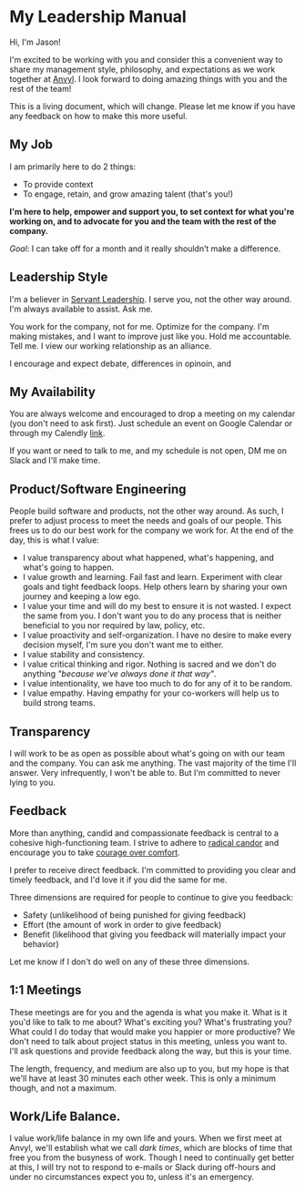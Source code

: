 # My Leadership Manual

Hi, I'm Jason!

I'm excited to be working with you and consider this a convenient way to share my management style, philosophy, and expectations as we work together at [Anvyl](https://anvyl.com). I look forward to doing amazing things with you and the rest of the team!

This is a living document, which will change. Please let me know if you have any feedback on how to make this more useful.

## My Job

I am primarily here to do 2 things:

* To provide context
* To engage, retain, and grow amazing talent (that's you!)

**I'm here to help, empower and support you, to set context for what you're working on, and to advocate for you and the team with the rest of the company.**

*Goal*: I can take off for a month and it really shouldn’t make a difference.

## Leadership Style

I'm a believer in [Servant Leadership](https://en.wikipedia.org/wiki/Servant_leadership). I serve you, not the other way around. I'm always available to assist. Ask me.

You work for the company, not for me. Optimize for the company. I'm making mistakes, and I want to improve just like you. Hold me accountable. Tell me. I view our working relationship as an alliance.

I encourage and expect debate, differences in opinoin, and 

## My Availability

You are always welcome and encouraged to drop a meeting on my calendar (you don't need to ask first). Just schedule an event on Google Calendar or through my Calendly [link](https://calendly.com/jason-287/30min).

If you want or need to talk to me, and my schedule is not open, DM me on Slack and I'll make time.

## Product/Software Engineering

People build software and products, not the other way around. As such, I prefer to adjust process to meet the needs and goals of our people. This frees us to do our best work for the company we work for. At the end of the day, this is what I value:

* I value transparency about what happened, what's happening, and what's going to happen.
* I value growth and learning. Fail fast and learn. Experiment with clear goals and tight feedback loops. Help others learn by sharing your own journey and keeping a low ego.
* I value your time and will do my best to ensure it is not wasted. I expect the same from you. I don't want you to do any process that is neither beneficial to you nor required by law, policy, etc.
* I value proactivity and self-organization. I have no desire to make every decision myself, I'm sure you don't want me to either.
* I value stability and consistency.
* I value critical thinking and rigor. Nothing is sacred and we don't do anything *"because we've always done it that way"*.
* I value intentionality, we have too much to do for any of it to be random.
* I value empathy. Having empathy for your co-workers will help us to build strong teams.

## Transparency

I will work to be as open as possible about what's going on with our team and the company. You can ask me anything. The vast majority of the time I'll answer. Very infrequently, I won't be able to. But I'm committed to never lying to you.

## Feedback

More than anything, candid and compassionate feedback is central to a cohesive high-functioning team. I strive to adhere to [radical candor](https://www.radicalcandor.com/) and encourage you to take [courage over comfort](https://brenebrown.com/blog/2018/03/13/courage-comfort-rumbling-shame-accountability-failure-work/).

I prefer to receive direct feedback. I'm committed to providing you clear and timely feedback, and I'd love it if you did the same for me. 

Three dimensions are required for people to continue to give you feedback:

* Safety (unlikelihood of being punished for giving feedback)
* Effort (the amount of work in order to give feedback)
* Benefit (likelihood that giving you feedback will materially impact your behavior)

Let me know if I don't do well on any of these three dimensions.

## 1:1 Meetings

These meetings are for you and the agenda is what you make it. What is it you'd like to talk to me about? What's exciting you? What's frustrating you? What could I do today that would make you happier or more productive? We don't need to talk about project status in this meeting, unless you want to. I'll ask questions and provide feedback along the way, but this is your time.

The length, frequency, and medium are also up to you, but my hope is that we'll have at least 30 minutes each other week. This is only a minimum though, and not a maximum. 

## Work/Life Balance.

I value work/life balance in my own life and yours. When we first meet at Anvyl, we'll establish what we call *dark times*, which are blocks of time that free you from the busyness of work. Though I need to continually get better at this, I will try not to respond to e-mails or Slack during off-hours and under no circumstances expect you to, unless it's an emergency.
